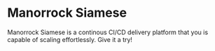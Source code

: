 # Manorrock Siamese

Manorrock Siamese is a continous CI/CD delivery platform that you is capable of
scaling effortlessly. Give it a try!
